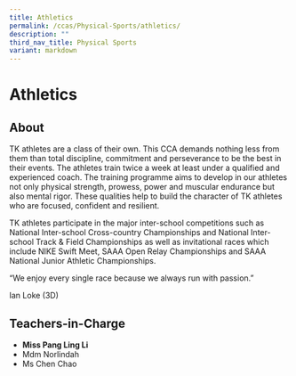 ```yaml
---
title: Athletics
permalink: /ccas/Physical-Sports/athletics/
description: ""
third_nav_title: Physical Sports
variant: markdown
---
```

# Athletics

## **About**

TK athletes are a class of their own. This CCA demands nothing less from them than total discipline, commitment and perseverance to be the best in their events. The athletes train twice a week at least under a qualified and experienced coach. The training programme aims to develop in our athletes not only physical strength, prowess, power and muscular endurance but also mental rigor. These qualities help to build the character of TK athletes who are focused, confident and resilient.

TK athletes participate in the major inter-school competitions such as National Inter-school Cross-country Championships and National Inter-school Track & Field Championships as well as invitational races which include NIKE Swift Meet, SAAA Open Relay Championships and SAAA National Junior Athletic Championships.

“We enjoy every single race because we always run with passion.”

Ian Loke (3D)

## **Teachers-in-Charge**

*   **Miss Pang Ling Li**
*   Mdm Norlindah
*   Ms Chen Chao